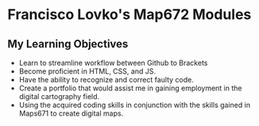 # Francisco Lovko's Map672 Modules
## My Learning Objectives

* Learn to streamline workflow between Github to Brackets
* Become proficient in HTML, CSS, and JS.
* Have the ability to recognize and correct faulty code.
* Create a portfolio that would assist me in gaining employment in the digital cartography field.
* Using the acquired coding skills in conjunction with the skills gained in Maps671 to create digital maps.

